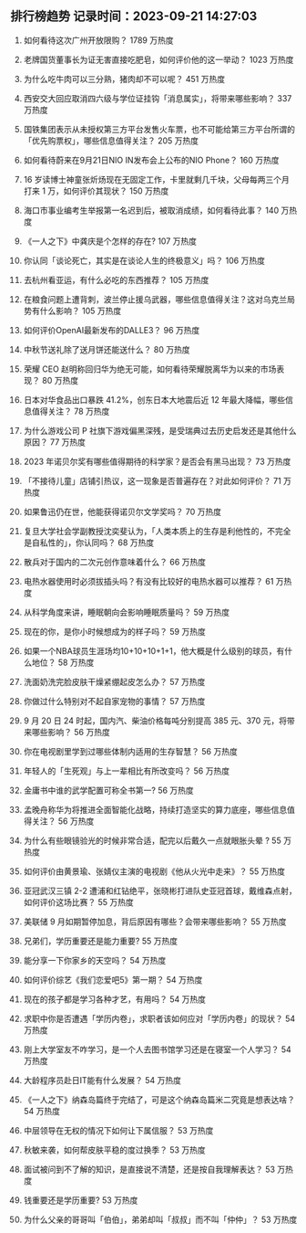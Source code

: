 
## 排行榜趋势 记录时间：2023-09-21 14:27:03
  
  1. 如何看待这次广州开放限购？ 1789 万热度
    
  2. 老牌国货董事长为证无害直接吃肥皂，如何评价他的这一举动？ 1023 万热度
    
  3. 为什么吃牛肉可以三分熟，猪肉却不可以呢？ 451 万热度
    
  4. 西安交大回应取消四六级与学位证挂钩「消息属实」，将带来哪些影响？ 337 万热度
    
  5. 国铁集团表示从未授权第三方平台发售火车票，也不可能给第三方平台所谓的「优先购票权」，哪些信息值得关注？ 205 万热度
    
  6. 如何看待蔚来在9月21日NIO IN发布会上公布的NIO Phone？ 160 万热度
    
  7. 16 岁读博士神童张炘炀现在无固定工作，卡里就剩几千块，父母每两三个月打来 1 万，如何评价其现状？ 150 万热度
    
  8. 海口市事业编考生举报第一名迟到后，被取消成绩，如何看待此事？ 140 万热度
    
  9. 《一人之下》中龚庆是个怎样的存在? 107 万热度
    
  10. 你认同「谈论死亡，其实是在谈论人生的终极意义」吗？ 106 万热度
    
  11. 去杭州看亚运，有什么必吃的东西推荐？ 105 万热度
    
  12. 在粮食问题上遭背刺，波兰停止援乌武器，哪些信息值得关注？这对乌克兰局势有什么影响？ 105 万热度
    
  13. 如何评价OpenAI最新发布的DALLE3？ 96 万热度
    
  14. 中秋节送礼除了送月饼还能送什么？ 80 万热度
    
  15. 荣耀 CEO 赵明称回归华为绝无可能，如何看待荣耀脱离华为以来的市场表现？ 80 万热度
    
  16. 日本对华食品出口暴跌 41.2%，创东日本大地震后近 12 年最大降幅，哪些信息值得关注？ 78 万热度
    
  17. 为什么游戏公司 P 社旗下游戏偏黑深残，是受瑞典过去历史启发还是其他什么原因？ 77 万热度
    
  18. 2023 年诺贝尔奖有哪些值得期待的科学家？是否会有黑马出现？ 73 万热度
    
  19. 「不接待儿童」店铺引热议，这一现象是否普遍存在？对此如何评价？ 71 万热度
    
  20. 如果鲁迅仍在世，他能获得诺贝尔文学奖吗？ 70 万热度
    
  21. 复旦大学社会学副教授沈奕斐认为，「人类本质上的生存是利他性的，不完全是自私性的」，你认同吗？ 68 万热度
    
  22. 散兵对于国内的二次元创作意味着什么？ 66 万热度
    
  23. 电热水器使用时必须拔插头吗？有没有比较好的电热水器可以推荐？ 61 万热度
    
  24. 从科学角度来讲，睡眠朝向会影响睡眠质量吗？ 59 万热度
    
  25. 现在的你，是你小时候想成为的样子吗？ 59 万热度
    
  26. 如果一个NBA球员生涯场均10+10+10+1+1，他大概是什么级别的球员，有什么地位？ 58 万热度
    
  27. 洗面奶洗完脸皮肤干燥紧绷起皮怎么办？ 57 万热度
    
  28. 你做过什么特别对不起自家宠物的事情？ 57 万热度
    
  29. 9 月 20 日 24 时起，国内汽、柴油价格每吨分别提高 385 元、370 元，将带来哪些影响？ 56 万热度
    
  30. 你在电视剧里学到过哪些体制内适用的生存智慧？ 56 万热度
    
  31. 年轻人的「生死观」与上一辈相比有所改变吗？ 56 万热度
    
  32. 金庸书中谁的武学配置可称全书第一? 56 万热度
    
  33. 孟晚舟称华为将推进全面智能化战略，持续打造坚实的算力底座，哪些信息值得关注？ 56 万热度
    
  34. 为什么有些眼镜验光的时候非常合适，配完以后戴久一点就眼胀头晕  ? 55 万热度
    
  35. 如何评价由黄景瑜、张婧仪主演的电视剧《他从火光中走来》？ 55 万热度
    
  36. 亚冠武汉三镇 2-2 遭浦和红钻绝平，张晓彬打进队史亚冠首球，戴维森点射，如何评价这场比赛？ 55 万热度
    
  37. 美联储 9 月如期暂停加息，背后原因有哪些？会带来哪些影响？ 55 万热度
    
  38. 兄弟们，学历重要还是能力重要? 55 万热度
    
  39. 能分享一下你家乡的天空吗？ 54 万热度
    
  40. 如何评价综艺《我们恋爱吧5》第一期？ 54 万热度
    
  41. 现在的孩子都是学习各种才艺，有用吗？ 54 万热度
    
  42. 求职中你是否遭遇「学历内卷」，求职者该如何应对「学历内卷」的现状？ 54 万热度
    
  43. 刚上大学室友不咋学习，是一个人去图书馆学习还是在寝室一个人学习？ 54 万热度
    
  44. 大龄程序员赴日IT能有什么发展？ 54 万热度
    
  45. 《一人之下》纳森岛篇终于完结了，可是这个纳森岛篇米二究竟是想表达啥？ 54 万热度
    
  46. 中层领导在无权的情况下如何让下属信服？ 53 万热度
    
  47. 秋敏来袭，如何帮皮肤平稳的度过换季？ 53 万热度
    
  48. 面试被问到不了解的知识，是直接说不清楚，还是按自我理解表达？ 53 万热度
    
  49. 钱重要还是学历重要? 53 万热度
    
  50. 为什么父亲的哥哥叫「伯伯」，弟弟却叫「叔叔」而不叫「仲仲」？ 53 万热度
    